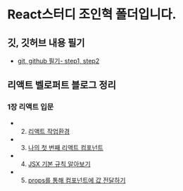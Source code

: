 # React스터디 조인혁 폴더입니다.

## 깃, 깃허브 내용 필기

- [git, github 필기- step1, step2](gitmemo.md)

## 리액트 벨로퍼트 블로그 정리

### 1장 리액트 입문

- 2. [리액트 작업환경 ](2_리액트작업환경.md)
- 3. [나의 첫 번째 리액트 컴포넌트](3_나의첫번째리액트컴포넌트.md)
- 4. [JSX 기본 규칙 알아보기](4_JSX.md)
- 5. [props를 통해 컴포넌트에 값 전달하기](5_props값전달하기.md)
